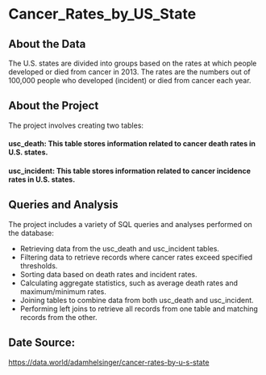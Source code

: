 # Cancer_Rates_by_US_State

## About the Data
The U.S. states are divided into groups based on the rates at which people developed or died from cancer in 2013.
The rates are the numbers out of 100,000 people who developed (incident) or died from cancer each year.

## About the Project
The project involves creating two tables:

#### usc_death: This table stores information related to cancer death rates in U.S. states.
#### usc_incident: This table stores information related to cancer incidence rates in U.S. states.

## Queries and Analysis
The project includes a variety of SQL queries and analyses performed on the database:

- Retrieving data from the usc_death and usc_incident tables.
- Filtering data to retrieve records where cancer rates exceed specified thresholds.
- Sorting data based on death rates and incident rates.
- Calculating aggregate statistics, such as average death rates and maximum/minimum rates.
- Joining tables to combine data from both usc_death and usc_incident.
- Performing left joins to retrieve all records from one table and matching records from the other.

## Date Source: 
https://data.world/adamhelsinger/cancer-rates-by-u-s-state

